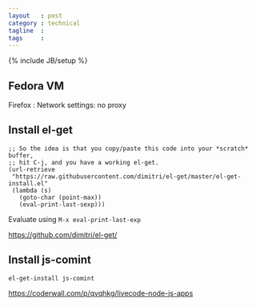 ```yaml
---
layout   : post
category : technical
tagline  : 
tags     : 
---
```

{% include JB/setup %}

## Fedora VM

Firefox
:   Network settings: no proxy  
    

## Install el-get

```
;; So the idea is that you copy/paste this code into your *scratch* buffer,
;; hit C-j, and you have a working el-get.
(url-retrieve
 "https://raw.githubusercontent.com/dimitri/el-get/master/el-get-install.el"
 (lambda (s)
   (goto-char (point-max))
   (eval-print-last-sexp)))
```

Evaluate using `M-x eval-print-last-exp`

https://github.com/dimitri/el-get/

## Install js-comint

`el-get-install js-comint`

https://coderwall.com/p/qvqhkg/livecode-node-js-apps
